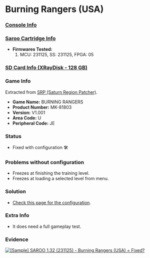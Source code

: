 # Burning Rangers (USA)

### [Console Info](../../../../../Info/Consoles/VA13/README.md)

### [Saroo Cartridge Info](../../../../../Info/Cartridges/RetroGameParadiseStore/1.32F/README.md)

- <b>Firmwares Tested:</b>
  1. MCU: 231125, SS: 231125, FPGA: 05

### [SD Card Info (XRayDisk - 128 GB)](../../../../../Info/SdCards/XRayDisk/128GB/fat32/README.md)

### Game Info

Extracted from [SRP (Saturn Region Patcher)](https://segaxtreme.net/resources/saturn-region-patcher.81/download).

- <b>Game Name:</b> BURNING RANGERS
- <b>Product Number:</b> MK-81803
- <b>Version:</b> V1.001
- <b>Area Code:</b> U
- <b>Peripheral Code:</b> JE

### Status

- Fixed with configuration :hammer_and_wrench:

### Problems without configuration

- Freezes at finishing the training level.
- Freezes at loading a selected level from menu.

### Solution

- [Check this page for the configuration](https://github.com/williamdsw/saroo-configuration-list/blob/master/Regions/Retails/USA/MK-81803/README.md).

### Extra Info

- It does need a full gameplay test.

### Evidence

[![[Sample] SAROO 1.32 (231125) - Burning Rangers (USA) = Fixed?](https://img.youtube.com/vi/niGOHJC6QAs/0.jpg)](https://www.youtube.com/watch?v=niGOHJC6QAs)

